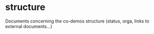 # structure
Documents concerning the co-demos structure (status, orga, links to external documents...)
